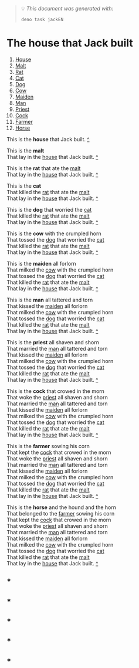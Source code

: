 
> 💡 *This document was generated with:*
>
> ```sh
> deno task jackEN
> ```

# The house that Jack built

1. [House](#house)
2. [Malt](#malt)
3. [Rat](#rat)
4. [Cat](#cat)
5. [Dog](#dog)
6. [Cow](#cow)
7. [Maiden](#maiden)
8. [Man](#man)
9. [Priest](#priest)
10. [Cock](#cock)
11. [Farmer](#farmer)
12. [Horse](#horse)

This is the **<a name="house">house</a>** that Jack built. [^](#the-house-that-jack-built)

This is the **<a name="malt">malt</a>**  
That lay in the [house](#house) that Jack built. [^](#the-house-that-jack-built)

This is the **<a name="rat">rat</a>** that ate the [malt](#malt)  
That lay in the [house](#house) that Jack built. [^](#the-house-that-jack-built)

This is the **<a name="cat">cat</a>**  
That killed the [rat](#rat) that ate the [malt](#malt)  
That lay in the [house](#house) that Jack built. [^](#the-house-that-jack-built)

This is the **<a name="dog">dog</a>** that worried the [cat](#cat)</a>  
That killed the [rat](#rat) that ate the [malt](#malt)  
That lay in the [house](#house) that Jack built. [^](#the-house-that-jack-built)

This is the **<a name="cow">cow</a>** with the crumpled horn  
That tossed the [dog](#dog) that worried the [cat](#cat)  
That killed the [rat](#rat) that ate the [malt](#malt)  
That lay in the [house](#house) that Jack built. [^](#the-house-that-jack-built)

This is the **<a name="maiden">maiden</a>** all forlorn  
That milked the [cow](#cow) with the crumpled horn  
That tossed the [dog](#dog) that worried the [cat](#cat)  
That killed the [rat](#rat) that ate the [malt](#malt)  
That lay in the [house](#house) that Jack built. [^](#the-house-that-jack-built)

This is the **<a name="man">man</a>** all tattered and torn  
That kissed the [maiden](#maiden) all forlorn  
That milked the [cow](#cow) with the crumpled horn  
That tossed the [dog](#dog) that worried the [cat](#cat)  
That killed the [rat](#rat) that ate the [malt](#malt)  
That lay in the [house](#house) that Jack built. [^](#the-house-that-jack-built)

This is the **<a name="priest">priest</a>** all shaven and shorn  
That married the [man](#man) all tattered and torn  
That kissed the [maiden](#maiden) all forlorn  
That milked the [cow](#cow) with the crumpled horn  
That tossed the [dog](#dog) that worried the [cat](#cat)  
That killed the [rat](#rat) that ate the [malt](#malt)  
That lay in the [house](#house) that Jack built. [^](#the-house-that-jack-built)

This is the **<a name="cock">cock</a>** that crowed in the morn  
That woke the [priest](#priest) all shaven and shorn  
That married the [man](#man) all tattered and torn  
That kissed the [maiden](#maiden) all forlorn  
That milked the [cow](#cow) with the crumpled horn  
That tossed the [dog](#dog) that worried the [cat](#cat)  
That killed the [rat](#rat) that ate the [malt](#malt)  
That lay in the [house](#house) that Jack built. [^](#the-house-that-jack-built)

This is the **<a name="farmer">farmer</a>** sowing his corn  
That kept the [cock](#cock) that crowed in the morn  
That woke the [priest](#priest) all shaven and shorn  
That married the [man](#man) all tattered and torn  
That kissed the [maiden](#maiden) all forlorn  
That milked the [cow](#cow) with the crumpled horn  
That tossed the [dog](#dog) that worried the [cat](#cat)  
That killed the [rat](#rat) that ate the [malt](#malt)  
That lay in the [house](#house) that Jack built. [^](#the-house-that-jack-built)

This is the **<a name="horse">horse</a>** and the hound and the horn  
That belonged to the [farmer](#farmer) sowing his corn  
That kept the [cock](#cock) that crowed in the morn  
That woke the [priest](#priest) all shaven and shorn  
That married the [man](#man) all tattered and torn  
That kissed the [maiden](#maiden) all forlorn  
That milked the [cow](#cow) with the crumpled horn  
That tossed the [dog](#dog) that worried the [cat](#cat)  
That killed the [rat](#rat) that ate the [malt](#malt)  
That lay in the [house](#house) that Jack built. [^](#the-house-that-jack-built)

## *

## *

## *

## *

## *

